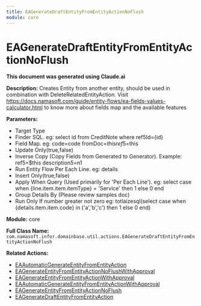 ```yaml
---
title: EAGenerateDraftEntityFromEntityActionNoFlush
module: core
---
```



<div class='entity-flows'>

# EAGenerateDraftEntityFromEntityActionNoFlush

**This document was generated using Claude.ai**

**Description:** Creates Entity from another entity, should be used in combination with DeleteRelatedEntityAction.
Visit https://docs.namasoft.com/guide/entity-flows/ea-fields-values-calculator.html to know more about fields map and the available features


**Parameters:**
- Target Type
- Finder SQL. eg: select id from CreditNote where ref5Id={id}
- Field Map. eg: 
code=code
fromDoc=$this
ref5=$this
- Update Only(true,false)
- Inverse Copy (Copy Fields from Generated to Generator). 
Example:
ref5=$this
description5=n1
- Run Entity Flow Per Each Line. eg: details
- Insert Only(true,false)
- Apply When Query (Used primarily for 'Per Each Line'). eg: select case when {line.item.item.itemType} = 'Service' then 1 else 0 end
- Group Details By (Please review samples doc)
- Run Only If number greater not zero eg: totlaizesql(select case when {details.item.item.code} in ('a','b','c') then 1 else 0 end)

**Module:** core

**Full Class Name:** `com.namasoft.infor.domainbase.util.actions.EAGenerateDraftEntityFromEntityActionNoFlush`

**Related Actions:**
- [EAAutomaticGenerateEntityFromEntityAction](EAAutomaticGenerateEntityFromEntityAction.md)
- [EAGenerateEntityFromEntityActionNoFlushWithApproval](EAGenerateEntityFromEntityActionNoFlushWithApproval.md)
- [EAGenerateEntityFromEntityActionWithApproval](EAGenerateEntityFromEntityActionWithApproval.md)
- [EAAutomaticGenerateEntityFromEntityActionWithApproval](EAAutomaticGenerateEntityFromEntityActionWithApproval.md)
- [EAGenerateEntityFromEntityActionNoFlush](EAGenerateEntityFromEntityActionNoFlush.md)
- [EAGenerateDraftEntityFromEntityAction](EAGenerateDraftEntityFromEntityAction.md)


</div>

